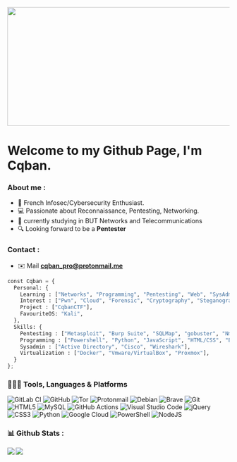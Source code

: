 
<img src="https://pfps.gg/assets/banners/5987-shooting-stars-8-bit.gif" width="850" height="270" align="center"></img>

# Welcome to my Github Page, I'm Cqban.

### About me :
- 🚩 French Infosec/Cybersecurity Enthusiast.
- 💻 Passionate about Reconnaissance, Pentesting, Networking.
- 📖 currently studying in BUT Networks and Telecommunications 
- 🔍 Looking forward to be a <strong>Pentester</strong>

### Contact :
- ✉️ Mail **cqban_pro@protonmail.me**

```py
const Cqban = {
  Personal: {
    Learning : ["Networks", "Programming", "Pentesting", "Web", "SysAdmin",],
    Interest : ["Pwn", "Cloud", "Forensic", "Cryptography", "Steganography"],
    Project : ["CqbanCTF"],
    FavouriteOS: "Kali",
  },
  Skills: {
    Pentesting : ["Metasploit", "Burp Suite", "SQLMap", "gobuster", "Nmap", "and some others.."],
    Programming : ["Powershell", "Python", "JavaScript", "HTML/CSS", "Bash", "Batch"],
    Sysadmin : ["Active Directory", "Cisco", "Wireshark"],
    Virtualization : ["Docker", "Vmware/VirtualBox", "Proxmox"],
  }
};
```
### 🧑🏻‍💻 Tools, Languages & Platforms

![GitLab CI](https://img.shields.io/badge/gitlab%20ci-%23181717.svg?style=for-the-badge&logo=gitlab&logoColor=white)
![GitHub](https://img.shields.io/badge/github-%23121011.svg?style=for-the-badge&logo=github&logoColor=white)
![Tor](https://img.shields.io/badge/Tor-7D4698?style=for-the-badge&logo=Tor-Browser&logoColor=white)
![Protonmail](https://img.shields.io/badge/ProtonMail-8B89CC?style=for-the-badge&logo=protonmail&logoColor=white)
![Debian](https://img.shields.io/badge/Debian-D70A53?style=for-the-badge&logo=debian&logoColor=white)
![Brave](https://img.shields.io/badge/Brave-FB542B?style=for-the-badge&logo=Brave&logoColor=white)
![Git](https://img.shields.io/badge/git-%23F05033.svg?style=for-the-badge&logo=git&logoColor=white)
![HTML5](https://img.shields.io/badge/html5-%23E34F26.svg?style=for-the-badge&logo=html5&logoColor=white)
![MySQL](https://img.shields.io/badge/mysql-%2300f.svg?style=for-the-badge&logo=mysql&logoColor=white)
![GitHub Actions](https://img.shields.io/badge/github%20actions-%232671E5.svg?style=for-the-badge&logo=githubactions&logoColor=white)
![Visual Studio Code](https://img.shields.io/badge/Visual%20Studio%20Code-0078d7.svg?style=for-the-badge&logo=visual-studio-code&logoColor=white)
![jQuery](https://img.shields.io/badge/jquery-%230769AD.svg?style=for-the-badge&logo=jquery&logoColor=white)
![CSS3](https://img.shields.io/badge/css3-%231572B6.svg?style=for-the-badge&logo=css3&logoColor=white)
![Python](https://img.shields.io/badge/python-3670A0?style=for-the-badge&logo=python&logoColor=ffdd54)
![Google Cloud](https://img.shields.io/badge/GoogleCloud-%234285F4.svg?style=for-the-badge&logo=google-cloud&logoColor=white)
![PowerShell](https://img.shields.io/badge/PowerShell-%235391FE.svg?style=for-the-badge&logo=powershell&logoColor=white)
![NodeJS](https://img.shields.io/badge/node.js-6DA55F?style=for-the-badge&logo=node.js&logoColor=white)



### 📊 Github Stats :

<img align="left" src="https://github-readme-stats.vercel.app/api?username=Cqban&show_icons=true&theme=github_dark"/>
<img align="left" src="https://komarev.com/ghpvc/?username=Cqban&color=green"/>


